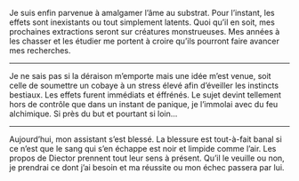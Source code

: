 Je suis enfin parvenue à amalgamer l’âme au substrat. Pour l’instant, les effets sont inexistants ou tout simplement latents. Quoi qu’il en soit, mes prochaines extractions seront sur créatures monstrueuses. Mes années à les chasser et les étudier me portent à croire qu’ils pourront faire avancer mes recherches.

---

Je ne sais pas si la déraison m’emporte mais une idée m’est venue, soit celle de soumettre un cobaye à un stress élevé afin d’éveiller les instincts bestiaux. Les effets furent immédiats et éffrénés. Le sujet devint tellement hors de contrôle que dans un instant de panique, je l’immolai avec du feu alchimique. Si près du but et pourtant si loin...

---

Aujourd’hui, mon assistant s’est blessé. La blessure est tout-à-fait banal si ce n’est que le sang qui s’en échappe est noir et limpide comme l’air. Les propos de Diector prennent tout leur sens à présent. Qu’il le veuille ou non, je prendrai ce dont j’ai besoin et ma réussite ou mon échec passera par lui.
